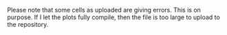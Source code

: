 Please note that some cells as uploaded are giving errors. This is on purpose. If I let the plots fully compile, then the file is too large to upload to the repository.  
